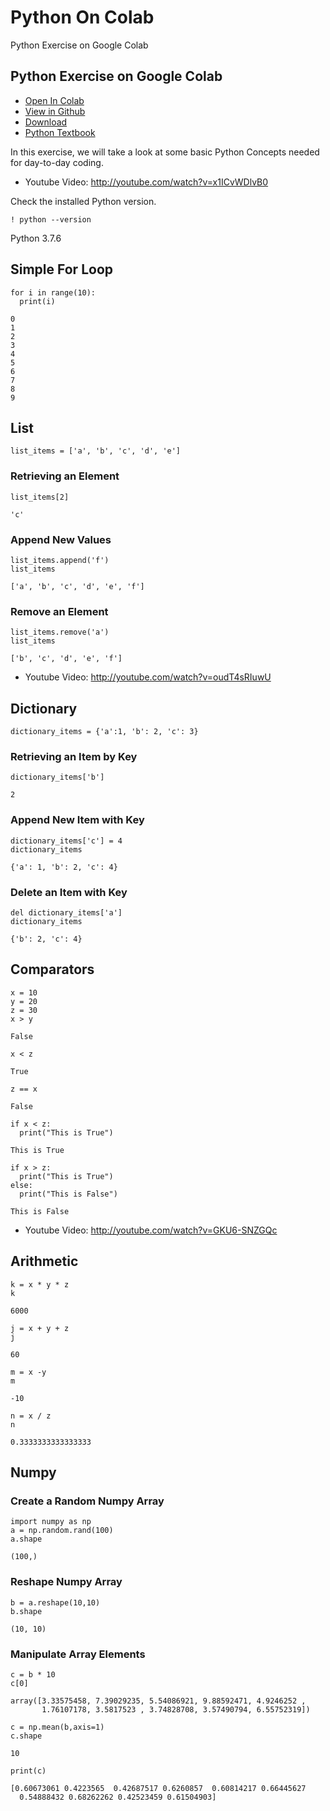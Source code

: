 # Python On Colab

Python Exercise on Google Colab

## Python Exercise on Google Colab


* [Open In Colab](https://colab.research.google.com/github/cybertraining-dsc/cybertraining-dsc.github.io/blob/master/content/en/modules/notebooks/python_warmup.ipynb)   
* [View in Github](https://github.com/cybertraining-dsc/cybertraining-dsc.github.io/blob/master/content/en/modules/notebooks/python_warmup.ipynb)   
* [Download](https://raw.githubusercontent.com/cybertraining-dsc/cybertraining-dsc.github.io/master/content/en/modules/notebooks/python_warmup.ipynb)
* [Python Textbook](https://cloudmesh-community.github.io/pub/vonLaszewski-python.pdf)


In this exercise, we will take a look at some basic Python Concepts
needed for day-to-day coding.

* Youtube Video: <http://youtube.com/watch?v=x1ICvWDlvB0>

Check the installed Python version.


```
! python --version    
```
Python 3.7.6

## Simple For Loop


```
for i in range(10):
  print(i)
```

    0
    1
    2
    3
    4
    5
    6
    7
    8
    9

## List


```
list_items = ['a', 'b', 'c', 'd', 'e']
```

### Retrieving an Element


```
list_items[2]
```

    'c'

### Append New Values


```
list_items.append('f')
list_items
```

    ['a', 'b', 'c', 'd', 'e', 'f']

### Remove an Element


```
list_items.remove('a')
list_items
```

    ['b', 'c', 'd', 'e', 'f']

* Youtube Video: <http://youtube.com/watch?v=oudT4sRIuwU>

## Dictionary


```
dictionary_items = {'a':1, 'b': 2, 'c': 3}
```

### Retrieving an Item by Key


```
dictionary_items['b']
```

    2

### Append New Item with Key


```
dictionary_items['c'] = 4
dictionary_items
```

    {'a': 1, 'b': 2, 'c': 4}

### Delete an Item with Key


```
del dictionary_items['a'] 
dictionary_items
```

    {'b': 2, 'c': 4}

## Comparators


```
x = 10
y = 20 
z = 30
x > y 
```

    False


```
x < z
```

    True


```
z == x
```

    False


```
if x < z:
  print("This is True")
```

    This is True


```
if x > z:
  print("This is True")
else:
  print("This is False")  
```

    This is False

* Youtube Video: <http://youtube.com/watch?v=GKU6-SNZGQc>

## Arithmetic


```
k = x * y * z
k
```

    6000


```
j = x + y + z
j
```

    60


```
m = x -y 
m
```

    -10


```
n = x / z
n
```

    0.3333333333333333

## Numpy

### Create a Random Numpy Array


```
import numpy as np
a = np.random.rand(100)
a.shape
```

    (100,)

### Reshape Numpy Array


```
b = a.reshape(10,10)
b.shape
```

    (10, 10)

### Manipulate Array Elements

```
c = b * 10
c[0]
```

    array([3.33575458, 7.39029235, 5.54086921, 9.88592471, 4.9246252 ,
           1.76107178, 3.5817523 , 3.74828708, 3.57490794, 6.55752319])


```
c = np.mean(b,axis=1)
c.shape
```

    10


```
print(c)
```

    [0.60673061 0.4223565  0.42687517 0.6260857  0.60814217 0.66445627 
      0.54888432 0.68262262 0.42523459 0.61504903]

